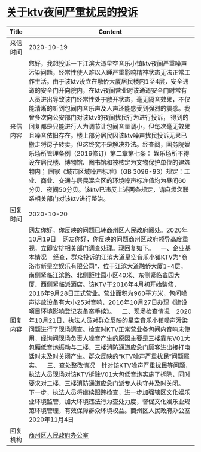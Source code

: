 # <a href="http://www.shangluo.gov.cn/zmhd/ldxxxx.jsp?urltype=leadermail.LeaderMailContentUrl&wbtreeid=1112&leadermailid=6536">关于ktv夜间严重扰民的投诉</a>
| Title |                                                                                                                                                                                                                                                                                                                    Content                                                                                                                                                                                                                                                                                                                    |
|:-----:|-----------------------------------------------------------------------------------------------------------------------------------------------------------------------------------------------------------------------------------------------------------------------------------------------------------------------------------------------------------------------------------------------------------------------------------------------------------------------------------------------------------------------------------------------------------------------------------------------------------------------------------------------|
| 来信时间  | 2020-10-19                                                                                                                                                                                                                                                                                                                                                                                                                                                                                                                                                                                                                                    |
| 来信内容  | 您好，我想投诉一下江滨大道星空音乐小镇ktv夜间严重噪声污染问题，经常性使人难以入睡严重影响精神状态无法正常工作生活。由于该ktv设立在融侨大厦居民楼内1至4层，安全通道的安全门开向院内，在ktv夜间营业时该通道安全门时常有人员进出导致该门经常性处于敞开状态，毫无隔音效果，不仅能清晰的听到包间内音乐声及人声还能感受到强烈的震感。我曾多次向公安部门对该ktv的夜间扰民行为进行投诉， 得到的回复都是只能进行人为调节让包间音量调小，但每次毫无效果且噪音依旧存在。楼上部分居民因该ktv噪声扰民投诉无果已搬走将房子转卖，但这终究不是解决办法。经查阅，国务院娱乐场所管理条例（2016修订）第二章第七条： 娱乐场所不得设在居民楼、博物馆、图书馆和被核定为文物保护单位的建筑物内； 国家《城市区域噪声标准》（GB 3096-93）规定：工业、商业、交通与居民混合区的环境噪声标准值均为昼间60分贝、夜间50分贝。该ktv已违反上述两条规定，请麻烦您联系相关部门对该ktv进行整治。                                                                                                                                                                                          |
| 回复时间  | 2020-10-20                                                                                                                                                                                                                                                                                                                                                                                                                                                                                                                                                                                                                                    |
| 回复内容  | 网友你好，你反映的问题已转商州区人民政府阅处。2020年10月19日    网友你好，你反映的问题商州区政府领导高度重视，立即安排相关部门调查处理。现回复如下。    一、企业基本情况    经查，群众投诉的江滨大道星空音乐小镇KTV为“商洛市新星空娱乐有限公司”，位于江滨大道融侨大厦1-4层，南侧紧临江滨路、北侧距桂园小区40米、东侧紧临鑫园大厦、西侧紧临派酒店。该KTV于2016年4月初开始装修，2016年9月28日正式营业。营业面积为960平方米，包间噪声排放设备有大小25对音响，2016年10月27日办理《建设项目环境影响登记表备案手续》。    二、现场检查情况    2020年10月21日，执法人员对群众反映的星空音乐小镇噪声污染问题进行了现场调查。检查时KTV正常营业各包间内音响未使用，经询问现场负责人噪音产生的原因主要是三楼靠东V01大包厢低音炮振动与二楼、三楼消防通道应急门顾客进出接打电话时未及时关闭产生。群众反映的“KTV噪声严重扰民”问题属实。    三、查处整改情况    针对该KTV噪声严重扰民等问题，执法人员现场对该KTV拆除V01大包低音炮实施了拆除，同时要求对二楼、三楼消防通道应急门派专人执守并及时关闭。    下一步，执法人员将继续跟踪检查，进一步加强辖区文化娱乐业环境监管，加大环境违法行为查处力度，督促文化娱乐业规范环境管理，有效保障群众环境权益。商州区人民政府办公室2020年11月4日 |
| 回复机构  | <a href="../../category/agencies/商州区人民政府办公室.md">商州区人民政府办公室</a>                                                                                                                                                                                                                                                                                                                                                                                                                                                                                                                                                                                |